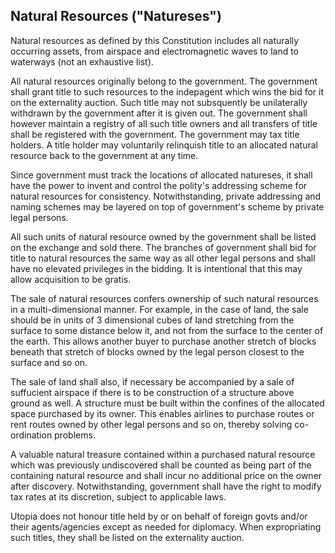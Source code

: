 ## Natural Resources ("Natureses")

Natural resources as defined by this Constitution includes all naturally occurring assets, from airspace and electromagnetic waves to land to waterways (not an exhaustive list).

All natural resources originally belong to the government. The government shall grant title to such resources to the indepagent which wins the bid for it on the externality auction. Such title may not subsquently be unilaterally withdrawn by the government after it is given out. The government shall however maintain a registry of all such title owners and all transfers of title shall be registered with the government. The government may tax title holders. A title holder may voluntarily relinquish title to an allocated natural resource back to the government at any time.

Since government must track the locations of allocated natureses, it shall have the power to invent and control the polity's addressing scheme for natural resources for consistency. Notwithstanding, private addressing and naming schemes may be layered on top of government's scheme by private legal persons.

All such units of natural resource owned by the government shall be listed on the exchange and sold there. The branches of government shall bid for title to natural resources the same way as all other legal persons and shall have no elevated privileges in the bidding. It is intentional that this may allow acquisition to be gratis.

The sale of natural resources confers ownership of such natural resources in a multi-dimensional manner. For example, in the case of land, the sale should be in units of 3 dimensional cubes of land stretching from the surface to some distance below it, and not from the surface to the center of the earth. This allows another buyer to purchase another stretch of blocks beneath that stretch of blocks owned by the legal person closest to the surface and so on.

The sale of land shall also, if necessary be accompanied by a sale of suffucient airspace if there is to be construction of a structure above ground as well. A structure must be built within the confines of the allocated space purchased by its owner. This enables airlines to purchase routes or rent routes owned by other legal persons and so on, thereby solving co-ordination problems.

A valuable natural treasure contained within a purchased natural resource which was previously undiscovered shall be counted as being part of the containing natural resource and shall incur no additional price on the owner after discovery. Notwithstanding, government shall have the right to modify tax rates at its discretion, subject to applicable laws.

Utopia does not honour title held by or on behalf of foreign govts and/or their agents/agencies except as needed for diplomacy. When expropriating such titles, they shall be listed on the externality auction.

